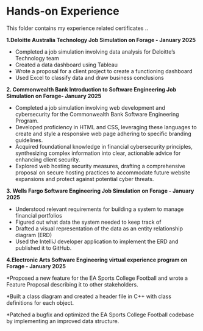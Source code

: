 # Hands-on Experience

This folder contains my experience related certificates ..

**1.Deloitte Australia Technology Job Simulation on Forage - January 2025**

 * Completed a job simulation involving data analysis for Deloitte’s Technology team
 * Created a data dashboard using Tableau 
 * Wrote a proposal for a client project to create a functioning dashboard
 * Used Excel to classify data and draw business conclusions

**2. Commonwealth Bank Introduction to Software Engineering Job Simulation on Forage- January 2025**

 * Completed a job simulation involving web development and cybersecurity for the Commonwealth Bank Software Engineering Program.
 * Developed proficiency in HTML and CSS, leveraging these languages to create and style a responsive web page adhering to specific branding guidelines.
 * Acquired foundational knowledge in financial cybersecurity principles, synthesizing complex information into clear, actionable advice for enhancing client security.
 * Explored web hosting security measures, drafting a comprehensive proposal on secure hosting practices to accommodate future website expansions and protect against potential cyber threats.

**3. Wells Fargo Software Engineering Job Simulation on Forage - January 2025**

 * Understood relevant requirements for building a system to manage financial portfolios
 * Figured out what data the system needed to keep track of
 * Drafted a visual representation of the data as an entity relationship diagram (ERD)
 * Used the IntelliJ developer application to implement the ERD and published it to GitHub.

**4.Electronic Arts Software Engineering virtual experience program on Forage - January 2025**

*Proposed a new feature for the EA Sports College Football and wrote a Feature Proposal describing it to other stakeholders.

*Built a class diagram and created a header file in C++ with class definitions for each object.

*Patched a bugfix and optimized the EA Sports College Football codebase by implementing an improved data structure.
